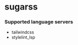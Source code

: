 <!--- THIS DOCUMENT IS AUTOMATICALLY GENERATED, DON'T EDIT IT -->
# sugarss

### Supported language servers

- tailwindcss
- stylelint_lsp
